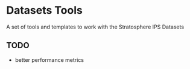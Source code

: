 # Datasets Tools
A set of tools and templates to work with the Stratosphere IPS Datasets


## TODO
- better performance metrics
